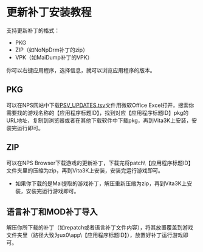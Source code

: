 # 更新补丁安装教程
支持更新补丁的格式：
- PKG
- ZIP（如NoNpDrm补丁的zip）
- VPK（如MaiDump补丁的VPK）

你可以右键应用程序，选择信息，就可以浏览应用程序的版本。

## PKG
可以在NPS网站中下载[PSV_UPDATES.tsv](https://nopaystation.com/tsv/PSV_UPDATES.tsv)文件用微软Office Excel打开，搜索你需要找的游戏名称的【应用程序标题ID】，找到对应【应用程序标题ID】pkg的URL地址，复制到浏览器或者在其他下载软件中下载pkg，再到Vita3K上安装，安装完运行即可。

## ZIP
可以在NPS Browser下载游戏的更新补丁，下载完将patch\【应用程序标题ID】文件夹里的压缩为zip，再到Vita3K上安装，安装完运行游戏即可。
- 如果你下载的是Mai提取的游戏补丁，解压重新压缩为zip，再到Vita3K上安装，安装完运行游戏即可。

## 语言补丁和MOD补丁导入
解压你所下载的补丁（如repatch或者语言补丁文件内容），将其放置覆盖到游戏文件夹里（路径大致为ux0\app\【应用程序标题ID】），放置好补丁运行游戏即可。

